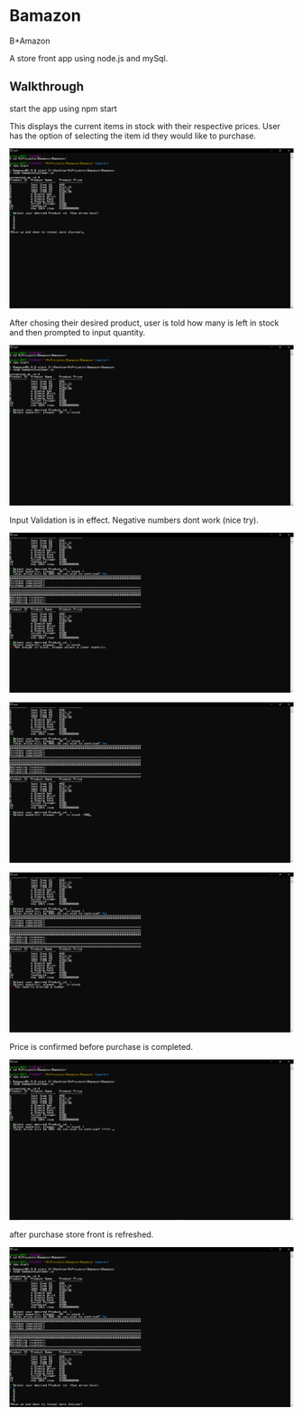 # Bamazon
B+Amazon

A store front app using node.js and mySql.

## Walkthrough

start the app using
    npm start

This displays the current items in stock with their respective prices. 
User has the option of selecting the item id they would like to purchase.

![Store Front Screen](screenshots/onStartScreenShot.png)

After chosing their desired product, user is told how many is left in stock and then prompted to input quantity.

![Customer Quantity Select](screenshots/quantitySelectScreenShot.png)

Input Validation is in effect. Negative numbers dont work (nice try).

![Customer input validation](screenshots/notEnoughInStockScreenShot.png)

![Customer input validation](screenshots/negNumberScreenShot.png)

![Customer input validation](screenshots/inputValScreenShot.png)

Price is confirmed before purchase is completed.

![Customer price Confirm.](screenshots/priceConfirmScreenShot.png)

after purchase store front is refreshed.

![Customer Purchase Complete](screenshots/purchaseCompleteScreenShot.png)